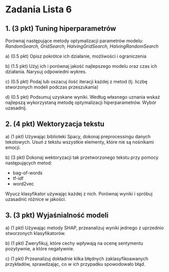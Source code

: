 # Zadania Lista 6

## 1. (3 pkt) Tuning hiperparametrów

Porównaj następujące metody optymalizacji parametrów modelu: _RandomSearch, GridSearch, HalvingGridSearch, HalvingRandomSearch_

a) (0.5 pkt) Opisz pokrótce ich działanie, możliwości i ograniczenia

b) (1.5 pkt) Użyj ich i porównaj jakość najlepszego modelu oraz czas ich działania. Narysuj odpowiedni wykres.

c) (0.5 pkt) Podaj lub oszacuj ilość iteracji każdej z metod (tj. liczbę stworzonych modeli podczas przeszukania)

d) (0.5 pkt) Podsumuj uzyskane wyniki. Według własnego uznania wskaż najlepszą wykorzystaną metodę optymalizacji hiperparametrów. Wybór uzasadnij.

## 2. (4 pkt) Wektoryzacja tekstu

a) (1 pkt) Używając biblioteki Spacy, dokonaj preprocessingu danych tekstowych. Usuń z tekstu wszystkie elementy, które nie są nośnikami emocji. 

b) (3 pkt) Dokonaj wektoryzacji tak przetworzonego tekstu przy pomocy następujących metod:
- bag-of-words
- tf-idf
- word2vec

Wyucz klasyfikator używając każdej z nich. Porównaj wyniki i spróbuj uzasadnić różnice w jakości. 

## 3. (3 pkt) Wyjaśnialność modeli

a) (1 pkt) Używając metody SHAP, przeanalizuj wyniki jednego z uprzednio stworzonych klasyfikatorów. 

b) (1 pkt) Zweryfikuj, które cechy wpływają na ocenę sentymentu pozytywnie, a które negatywnie. 

c) (1 pkt) Przeanalizuj dokładnie kilka błędnych zaklasyfikoawanych przykładów, sprawdzając, co w ich przypadku spowodowało błąd.
